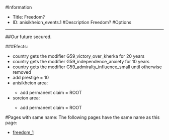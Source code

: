 #Information
 - Title: Freedom?
 - ID: anisikheion_events.1
#Description
Freedom?
#Options

___
##Our future secured.

###Efects:<ul><li>country gets the modifier G59_victory_over_kherka for 20 years</li><li>country gets the modifier G59_independence_anxiety for 10 years</li><li>country gets the modifier G59_admiralty_influence_small until otherwise removed</li><li>add prestige = 10</li><li>anisikheion area:</li><ul><li>add permanent claim = ROOT</li></ul><li>soreion area:</li><ul><li>add permanent claim = ROOT</li></ul></ul>


#Pages with same name:
The following pages have the same name as this page:
 - [freedom_1](freedom_1.md)
